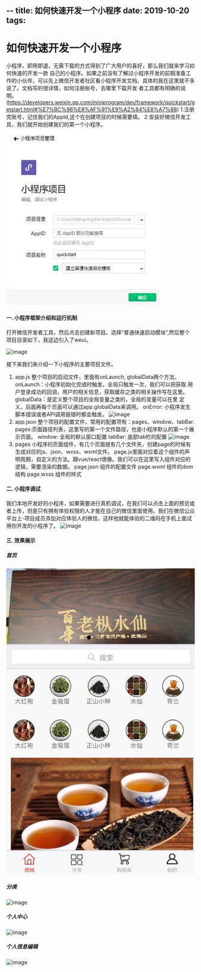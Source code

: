 --
title: 如何快速开发一个小程序
date: 2019-10-20
tags:
---
# 如何快速开发一个小程序
小程序，即用即退，无需下载的方式得到了广大用户的喜好，那么我们就来学习如何快速的开发一款
自己的小程序。如果之前没有了解过小程序开发的前期准备工作的小伙伴，可以先上微信开发者社区看小程序开发文档，具体的我在这里就不多说了。文档写的很详情，如何注册账号，去哪里下载开发
者工具都有明确的说明。(https://developers.weixin.qq.com/miniprogram/dev/framework/quickstart/getstart.html#%E7%BC%96%E8%AF%91%E9%A2%84%E8%A7%88)
1.注册完账号，记住我们的AppId,这个在创建项目的时候需要填。
2.安装好微信开发工具，我们就开始创建我们的第一个小程序。
![image](https://github.com/Lincoln-xzc/-/blob/master/images/create.png)
#### 一. 小程序框架介绍和运行机制 
打开微信开发者工具，然后点击创建新项目。选择“普通快速启动模块”,然后整个项目目录如下，我这边引入了weui。

![image](https://github.com/Lincoln-xzc/-/blob/master/images/project.png)

接下来我们来介绍一下小程序的主要项目文件。
1. app.js
整个项目的启动文件，里面有onLaunch, globalData两个方法。
    onLaunch：小程序初始化完成时触发，全局只触发一次，我们可以把获取
用户登录成功的回调，用户的相关信息，获取缓存之类的相关操作写在这里。
    globalData：是定义整个项目的全局变量之类的，全局的变量可以在里
定义，后面再每个页面可以通过app.globalData来调用。
    onError: 小程序发生脚本错误或者API调用报错时都会触发。
![image](https://github.com/Lincoln-xzc/-/blob/master/images/app.png)
2. app.json
整个项目的配置文件，常用的配置项有：pages、window、tabBar.
   pages:页面路径列表，这里写的第一个文件路径，也是小程序默认的第一个展示页面。
   window: 全局的默认窗口配置
   tabBar: 底部tab栏的配置
 ![image](https://github.com/Lincoln-xzc/-/blob/master/images/setting.png)
3. pages
小程序的页面组件，有几个页面就有几个文件夹，创建page的时候有生成对应的js、json、wxss、wxml文件。
page.js里面对应着这个组件的声明周期，自定义的方法。跟vue/react很像。我们可以在这里写入组件对应的逻辑，需要渲染的数据。
page.json 组件的配置文件
page.wxml 组件的dom结构
page.wxss 组件的样式
#### 二. 小程序调试
   我们本地开发好的小程序，如果需要进行真机调试，在我们可以点击上面的预览或者上传，但是只有拥有体验权限的人才能在自己的微信里面使用。我们在微信公众平台上-项目成员添加对应体验人的微信，这样他就能体验的二维码在手机上面试用你开发的小程序了。
![image](https://github.com/Lincoln-xzc/-/blob/master/images/tiaoshi.png)
#### 三. 效果展示
##### 首页
![image](https://github.com/Lincoln-xzc/-/blob/master/images/home.png)
##### 分类
![image](https://github.com/Lincoln-xzc/-/blob/master/images/type.png)
##### 个人中心
![image](https://github.com/Lincoln-xzc/-/blob/master/images/index.png)
##### 个人信息编辑
![image](https://github.com/Lincoln-xzc/-/blob/master/images/edit.png)

    

  


